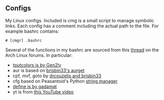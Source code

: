 ## Configs

My Linux configs. Included is cmg is a small script to manage symbolic links.
Each config has a comment including the actual path to the file. For example
bashrc contains:

    # [cmgr] .bashrc

Several of the functions in my bashrc are sourced from this [thread][1] on the
Arch Linux forums. In particular:

- [tputcolors is by Gen2ly][2]
- aur is based on [brisbin33's aurget][3]
- cpf, mvf, goto by [drcouzelis and brisbin33][4]
- cfg based on Peasantoid's Python [string manager][5]
- [define is by gadamat][6]
- yt is from [this YouTube video][7]

[1]: http://bbs.archlinux.org/viewtopic.php?id=56646
[2]: http://bbs.archlinux.org/viewtopic.php?pid=658127#p658127
[3]: http://bbs.archlinux.org/viewtopic.php?pid=493337#p493337
[4]: http://bbs.archlinux.org/viewtopic.php?pid=697235#p697235
[5]: http://bbs.archlinux.org/viewtopic.php?id=89030
[6]: https://bbs.archlinux.org/viewtopic.php?pid=912445#p912445
[7]: http://www.youtube.com/watch?v=QCuq0_nY3Xk
